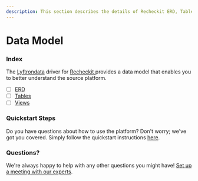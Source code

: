 ```yaml
---
description: This section describes the details of Recheckit ERD, Tables, and Views.
---
```


# Data Model

### Index

The  [Lyftrondata](https://www.lyftrondata.com/) driver for [Recheckit](https://www.lyftrondata.com/integration/recheckit/)[ ](https://www.lyftrondata.com/integration/recheckit/)provides a data model that enables you to better understand the source platform.

* [ ] [ERD](../../../marketing-analytics/recheckit/data-model/erd.md)
* [ ] [Tables](../../../marketing-analytics/recheckit/data-model/tables.md)
* [ ] [Views](../../../marketing-analytics/recheckit/data-model/views.md)

### Quickstart Steps

Do you have questions about how to use the platform? Don't worry; we've got you covered. Simply follow the quickstart instructions [here](../../../../quickstart-steps.md).

### Questions? <a href="#questions" id="questions"></a>

We're always happy to help with any other questions you might have! [Set up a meeting with our experts](https://www.lyftrondata.com/book-a-meeting/).

